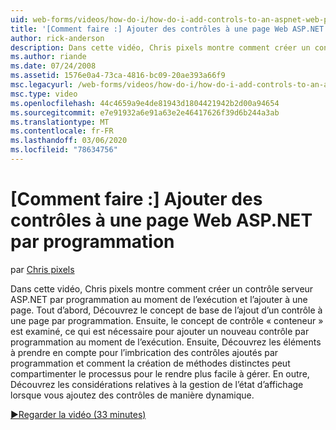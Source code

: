 ```yaml
---
uid: web-forms/videos/how-do-i/how-do-i-add-controls-to-an-aspnet-web-page-programmatically
title: '[Comment faire :] Ajouter des contrôles à une page Web ASP.NET par programmation | Microsoft Docs'
author: rick-anderson
description: Dans cette vidéo, Chris pixels montre comment créer un contrôle serveur ASP.NET par programmation au moment de l’exécution et l’ajouter à une page. Tout d’abord, Découvrez le concept de base o...
ms.author: riande
ms.date: 07/24/2008
ms.assetid: 1576e0a4-73ca-4816-bc09-20ae393a66f9
msc.legacyurl: /web-forms/videos/how-do-i/how-do-i-add-controls-to-an-aspnet-web-page-programmatically
msc.type: video
ms.openlocfilehash: 44c4659a9e4de81943d1804421942b2d00a94654
ms.sourcegitcommit: e7e91932a6e91a63e2e46417626f39d6b244a3ab
ms.translationtype: MT
ms.contentlocale: fr-FR
ms.lasthandoff: 03/06/2020
ms.locfileid: "78634756"
---
```

# <a name="how-do-i-add-controls-to-an-aspnet-web-page-programmatically"></a>[Comment faire :] Ajouter des contrôles à une page Web ASP.NET par programmation

par [Chris pixels](https://twitter.com/chrispels)

Dans cette vidéo, Chris pixels montre comment créer un contrôle serveur ASP.NET par programmation au moment de l’exécution et l’ajouter à une page. Tout d’abord, Découvrez le concept de base de l’ajout d’un contrôle à une page par programmation. Ensuite, le concept de contrôle « conteneur » est examiné, ce qui est nécessaire pour ajouter un nouveau contrôle par programmation au moment de l’exécution. Ensuite, Découvrez les éléments à prendre en compte pour l’imbrication des contrôles ajoutés par programmation et comment la création de méthodes distinctes peut compartimenter le processus pour le rendre plus facile à gérer. En outre, Découvrez les considérations relatives à la gestion de l’état d’affichage lorsque vous ajoutez des contrôles de manière dynamique.

[&#9654;Regarder la vidéo (33 minutes)](https://channel9.msdn.com/Blogs/ASP-NET-Site-Videos/how-do-i-add-controls-to-an-aspnet-web-page-programmatically)
